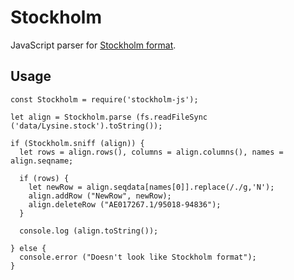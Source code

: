 # Stockholm

JavaScript parser for [Stockholm format](https://en.wikipedia.org/wiki/Stockholm_format).

## Usage

~~~~
const Stockholm = require('stockholm-js');

let align = Stockholm.parse (fs.readFileSync ('data/Lysine.stock').toString());

if (Stockholm.sniff (align)) {
  let rows = align.rows(), columns = align.columns(), names = align.seqname;

  if (rows) {
    let newRow = align.seqdata[names[0]].replace(/./g,'N');
    align.addRow ("NewRow", newRow);
    align.deleteRow ("AE017267.1/95018-94836");
  }

  console.log (align.toString());

} else {
  console.error ("Doesn't look like Stockholm format");
}
~~~~